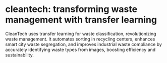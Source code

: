 # cleantech: transforming waste management with transfer learning
CleanTech uses transfer learning for waste classification, revolutionizing waste management. It automates sorting in recycling centers, enhances smart city waste segregation, and improves industrial waste compliance by accurately identifying waste types from images, boosting efficiency and sustainability.
